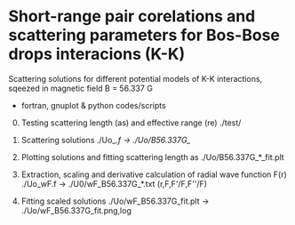 # Short-range pair corelations and scattering parameters for Bos-Bose drops interacions (K-K)
Scattering solutions for different potential models of K-K interactions, sqeezed in magnetic field B = 56.337 G
- fortran, gnuplot & python codes/scripts

0. Testing scattering length (as) and effective range (re)
./test/

1. Scattering solutions
./Uo_*.f -> ./Uo/B56.337G_*

2. Plotting solutions and fitting scattering length as
./Uo/B56.337G_*_fit.plt

3. Extraction, scaling and derivative calculation of radial wave function F(r)
./Uo_wF.f -> ./U0/wF_B56.337G_*.txt (r,F,F'/F,F''/F)

4. Fitting scaled solutions
./Uo/wF_B56.337G_fit.plt -> ./Uo/wF_B56.337G_fit.png,log
